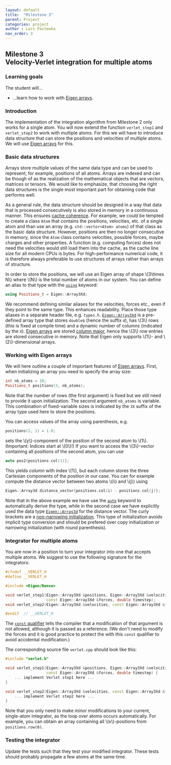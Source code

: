 ```yaml
---
layout: default
title:  "Milestone 3"
parent: Project
categories: project
author : Lars Pastewka
nav_order: 3
---
```


## Milestone 3 <br/> Velocity-Verlet integration for multiple atoms

### Learning goals

The student will...
* ...learn how to work with [Eigen arrays].

### Introduction

The implementation of the integration algorithm from Milestone 2 only works for a single atom.
You will now extend the function `verlet_step1` and `verlet_step2` to work with multiple atoms.
For this we will have to introduce data structure that can store the positions and velocities
of multiple atoms. We will use [Eigen arrays] for this.

### Basic data structures

Arrays store multiple values of the same data type and can be used to represent, for example, positions
of all atoms. Arrays are indexed and can be though of as the realization of the mathematical
objects that are vectors, matrices or tensors. We would like to emphasize, that choosing the right
data structures is the single most important part for obtaining code that performs well.

As a general rule, the data structure should be designed in a way that data that is processed consecutively is also stored in memory in a continuous manner.
This ensures [cache coherence](https://en.wikipedia.org/wiki/Cache_coherence).
For example, we could be tempted to create a class `Atom` that contains the positions, velocities, etc. of a single atom and than use an array (e.g. `std::vector<Atom> atoms`) of that class as the basic data structure. However, positions are then no longer consecutive in memory, since the `Atom` class contains velocities, possible forces, maybe charges and other properties. A function (e.g. computing forces) does not need the velocities would still load them into the cache, as the cache line size for all modern CPUs is  bytes. For high-performance numerical code, it is therefore always preferable to use structures of arrays rather than arrays of structure.

In order to store the positions, we will use an Eigen array of shape \\(3\times N\\) where \\(N\\) is the total number of atoms in our system. You can define an alias to that type with the [`using`](https://en.cppreference.com/w/cpp/language/type_alias) keyword:
```c++
using Positions_t = Eigen::Array3Xd;
``` 
We recommend defining similar aliases for the velocities, forces etc., even if they point to the same type. This enhances readability. Place those type aliases in a separate header file, e.g. `types.h`. [`Eigen::Array3Xd`](https://eigen.tuxfamily.org/dox/group__arraytypedefs.html) is a pre-defined array
type that stores `double`s (hence the suffix `d`), has \\(3\\) rows (this is fixed at compile time) and a dynamic number of
columns (indicated by the `X`). [Eigen arrays] are stored [column major](https://en.wikipedia.org/wiki/Row-_and_column-major_order),
hence the \\(3\\) row entries are stored consecutive in memory. Note that Eigen only supports \\(1\\)- and \\(2\\)-dimensional arrays.

### Working with Eigen arrays

We will here outline a couple of important features of [Eigen arrays]. First, when initializing an array you
need to specify the array size:
```c++
int nb_atoms = 10;
Positions_t positions(3, nb_atoms);
```
Note that the number of rows (the first argument) is fixed but we still need to provide it upon initialization.
The second argument `nb_atoms` is variable. This combination of fixed-variable sizes is indicated by the `3X`
suffix of the array type used here to store the positions.

You can access values of the array using parenthesis, e.g.
```c++
positions(2, 1) = 1.0;
```
sets the \\(y\\)-component of the position of the second atom to \\(1\\). (Important: Indices start at \\(0\\)!)
If you want to access the \\(3\\)-vector containing all positions of the second atom, you can use
```c++
auto pos2{positions.col(1)};
```
This yields _column_ with index \\(1\\), but each column stores the three Cartesian components of the position
in our case. You can for example compute the distance vector between two atoms \\(i\\) and \\(j\\) using
```c++
Eigen::Array3d distance_vector{positions.col(i) - positions.col(j)};
```
Note that in the above example we have use the [`auto`](https://en.cppreference.com/w/cpp/language/auto) keyword
to automatically derive the type, while in the second case we have explicitly used the data type [`Eigen::Array3d`](https://eigen.tuxfamily.org/dox/group__arraytypedefs.html)
for the distance vector. The curly brackets are a [non-narrowing initialization](https://en.cppreference.com/w/cpp/language/direct_initialization). This type of initialization avoids implicit type conversion and should be prefered over
copy initialization or narrowing initialization (with round parenthesis).

### Integrator for multiple atoms

You are now in a position to turn your integrator into one that accepts multiple atoms.
We suggest to use the following signature for the integrators:
```c++
#ifndef __VERLET_H
#define __VERLET_H

#include <Eigen/Dense>

void verlet_step1(Eigen::Array3Xd &positions, Eigen::Array3Xd &velocities,
                  const Eigen::Array3Xd &forces, double timestep);
void verlet_step2(Eigen::Array3Xd &velocities, const Eigen::Array3Xd &forces, double timestep);

#endif  // __VERLET_H
```
The [`const` qualifier](https://en.cppreference.com/w/c/language/const) tells the compiler that a modification
of that argument is not allowed, although it is passed as a reference.
(We don't need to modify the forces and it is good practice to protect the with this `const` qualifier
to avoid accidental modification.)

The corresponding source file `verlet.cpp` should look like this:
```c++
#include "verlet.h"

void verlet_step1(Eigen::Array3Xd &positions, Eigen::Array3Xd &velocities,
                  const Eigen::Array3Xd &forces, double timestep) {
    ... implement Verlet step1 here ...
}

void verlet_step2(Eigen::Array3Xd &velocities, const Eigen::Array3Xd &forces, double timestep) {
    ... implement Verlet step2 here ...
}
```
Note that you only need to make minor modifications to your current, single-atom integrator, as the loop over
atoms occurs automatically. For example, you can obtain an array containing all \\(x\\)-positions from `positions.row(0)`.

### Testing the integrator

Update the tests such that they test your modified integrator. These tests should probably propagate a few atoms at the
same time.

[Eigen arrays]: https://eigen.tuxfamily.org/dox/group__TutorialArrayClass.html